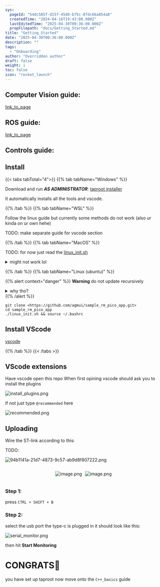 ```yaml
---
sys:
  pageId: "54dc585f-d15f-45d0-b75c-8fdc66a854a8"
  createdTime: "2024-04-16T19:43:00.000Z"
  lastEditedTime: "2025-04-30T00:36:00.000Z"
  propFilepath: "docs/Getting_Started.md"
title: "Getting_Started"
date: "2025-04-30T00:36:00.000Z"
description: ""
tags:
  - "Onboarding"
author: "Overridden author"
draft: false
weight: 1
toc: false
icon: "rocket_launch"
---
```


## Computer Vision guide:

[link_to_page](86d45bc0-388b-4d26-8848-44f255f73d0e)

## ROS guide:

[link_to_page](3c76c1de-ec8f-46d6-8b0a-294005edc2d5)

## Controls guide:

## Install

{{< tabs tabTotal="4">}}
{{% tab tabName="Windows" %}}

Download and run _**AS ADMINISTRATOR**_: [taproot installer](https://github.com/Thornbots/TeachingFreshies/releases/tag/1.0)

It automatically installs all the tools and vscode.

{{% /tab %}}
{{% tab tabName="WSL" %}}

Follow the linux guide but currently some methods do not work (also ur kinda on ur own hehe)

TODO: make separate guide for vscode section

{{% /tab %}}
{{% tab tabName="MacOS" %}}

TODO: for now just read the [linux_init.sh](https://github.com/agmui/sample_rm_pico_app/blob/main/linux_init.sh)

<details>
<summary>might not work lol</summary>

`brew install libusb pkg-config`

Next install: [vscode](https://code.visualstudio.com/Download)

</details>

{{% /tab %}}
{{% tab tabName="Linux (ubuntu)" %}}

{{% alert context="danger" %}}
**Warning** do not update recursively
<details>
<summary>why tho?</summary>
There are some submodules that may go on for a while (like tinyusb) and I highly
recommend you don't need to get them.
If you want to see what submodules I update just look in `linux_init.sh`
</details>
{{% /alert %}}

```shell
git clone <https://github.com/agmui/sample_rm_pico_app.git>
cd sample_rm_pico_app
./linux_init.sh && source ~/.bashrc
```

## Install VScode

[vscode](https://code.visualstudio.com/Download)

{{% /tab %}}
{{< /tabs >}}

## VScode extensions

Have vscode open this repo
When first opining vscode should ask you to install the plugins

![install_plugins.png](https://prod-files-secure.s3.us-west-2.amazonaws.com/d518164a-d88e-44d1-a4ee-3adb3bd8bce0/89bd30f0-1825-4e77-867b-0a41ce370880/install_plugins.png?X-Amz-Algorithm=AWS4-HMAC-SHA256&X-Amz-Content-Sha256=UNSIGNED-PAYLOAD&X-Amz-Credential=ASIAZI2LB466YHLLREBX%2F20250616%2Fus-west-2%2Fs3%2Faws4_request&X-Amz-Date=20250616T101015Z&X-Amz-Expires=3600&X-Amz-Security-Token=IQoJb3JpZ2luX2VjEHEaCXVzLXdlc3QtMiJGMEQCIEdBCefZ6OFyLkZGu6dqjixsDlPWd5kebo1oE%2Frep42VAiAYv0s4EZyV7lXF1Je3zwgeoX5xaWeEnopMymM0dk0xPSr%2FAwhaEAAaDDYzNzQyMzE4MzgwNSIMoM7Qwqc4MeiuZIEoKtwDQY07CbaJmyujWWYtBViiqoQxLI%2BB4tX0YsWJVLbcEAip6oqUKkOFifKV3Jt%2Bv1eTGSqB42ZapR38y7QYxrJU5OirqCYCUuAIuukSPsiEFDusqbPzhpOAMSw2xHXTonuwsM9YN8Iw8BgCokPZ0YEfIO14Hr7Ad16DCt78UMusuaahXNW7RQWYrWkUGuuKzYvxwbZAowrh6Eaf5p3SWiTf7GjJmrfGeww7RC8jZg0BIZKvGvhxuN%2F0vlxiKmDoYf5QHBdYOTHWt6mKiqdVKA8paGm%2BnUdeX0KZb9IUPR4zOl%2BA9ASCkJxLCpJC0aYbIPKtj6qlQfG%2BLPyfeIuuvMcEY%2B%2B4djeqHnFkLXX0UmxOM2thY3H%2BubhTK7UqbybrU%2FmCNfj%2FDKz%2BBKMJD1ntHgDhUDedWc3epRTioblD9Px0ekaWoJoqLJVT12VxZ8R7n0DMv23TSjkaTTIlNWglL%2Badt%2BU%2FQEMBs2m8nn7rt5Rx7LdvHFHVJbMwVAKrIJ%2F2oIdSwgmrnNSUUxo19xfokK9iJKD0qu25cCq5LOgxFWWNJiX8eAAW0R6EIwRh%2FUijSE5itb8Nai2pUySPYsX2Kjyyp%2Bfmiq%2Fz%2FLBha82xuUK83jpD3lS7dVcA4rbWrKAwurO%2FwgY6pgFUyYCe4SX%2BWgrFRBrGDTZ0QtOtTtOZDkfP2f5cWbqPRh5QoSdYom2hl6jSeZ3ja7Drd6ErYa8IWYCUYb%2FOJgRNKDGmTESDgEiYvtHdnPgFyxRkL5lmK0NULXgdCuwfuwnJkPA5CgnO%2F%2FiJunmj0cI%2BofIqvHNKAXhOjNpS7hSSiHI%2FLETk6AtsIDLCUDvnkBnO%2F9uIsdFG0rs3xdH%2FGa2xy52WGqMo&X-Amz-Signature=a189b495b4db3b06e626caa9e331beb8e7c367d6db07ac0e9cfa1eb07d3de558&X-Amz-SignedHeaders=host&x-amz-checksum-mode=ENABLED&x-id=GetObject)

If not just type `@recommended` here  

![recommended.png](https://prod-files-secure.s3.us-west-2.amazonaws.com/d518164a-d88e-44d1-a4ee-3adb3bd8bce0/61e661e9-5d85-4dfc-be0d-8d2097a5e793/recommended.png?X-Amz-Algorithm=AWS4-HMAC-SHA256&X-Amz-Content-Sha256=UNSIGNED-PAYLOAD&X-Amz-Credential=ASIAZI2LB466YHLLREBX%2F20250616%2Fus-west-2%2Fs3%2Faws4_request&X-Amz-Date=20250616T101015Z&X-Amz-Expires=3600&X-Amz-Security-Token=IQoJb3JpZ2luX2VjEHEaCXVzLXdlc3QtMiJGMEQCIEdBCefZ6OFyLkZGu6dqjixsDlPWd5kebo1oE%2Frep42VAiAYv0s4EZyV7lXF1Je3zwgeoX5xaWeEnopMymM0dk0xPSr%2FAwhaEAAaDDYzNzQyMzE4MzgwNSIMoM7Qwqc4MeiuZIEoKtwDQY07CbaJmyujWWYtBViiqoQxLI%2BB4tX0YsWJVLbcEAip6oqUKkOFifKV3Jt%2Bv1eTGSqB42ZapR38y7QYxrJU5OirqCYCUuAIuukSPsiEFDusqbPzhpOAMSw2xHXTonuwsM9YN8Iw8BgCokPZ0YEfIO14Hr7Ad16DCt78UMusuaahXNW7RQWYrWkUGuuKzYvxwbZAowrh6Eaf5p3SWiTf7GjJmrfGeww7RC8jZg0BIZKvGvhxuN%2F0vlxiKmDoYf5QHBdYOTHWt6mKiqdVKA8paGm%2BnUdeX0KZb9IUPR4zOl%2BA9ASCkJxLCpJC0aYbIPKtj6qlQfG%2BLPyfeIuuvMcEY%2B%2B4djeqHnFkLXX0UmxOM2thY3H%2BubhTK7UqbybrU%2FmCNfj%2FDKz%2BBKMJD1ntHgDhUDedWc3epRTioblD9Px0ekaWoJoqLJVT12VxZ8R7n0DMv23TSjkaTTIlNWglL%2Badt%2BU%2FQEMBs2m8nn7rt5Rx7LdvHFHVJbMwVAKrIJ%2F2oIdSwgmrnNSUUxo19xfokK9iJKD0qu25cCq5LOgxFWWNJiX8eAAW0R6EIwRh%2FUijSE5itb8Nai2pUySPYsX2Kjyyp%2Bfmiq%2Fz%2FLBha82xuUK83jpD3lS7dVcA4rbWrKAwurO%2FwgY6pgFUyYCe4SX%2BWgrFRBrGDTZ0QtOtTtOZDkfP2f5cWbqPRh5QoSdYom2hl6jSeZ3ja7Drd6ErYa8IWYCUYb%2FOJgRNKDGmTESDgEiYvtHdnPgFyxRkL5lmK0NULXgdCuwfuwnJkPA5CgnO%2F%2FiJunmj0cI%2BofIqvHNKAXhOjNpS7hSSiHI%2FLETk6AtsIDLCUDvnkBnO%2F9uIsdFG0rs3xdH%2FGa2xy52WGqMo&X-Amz-Signature=87d35ec7f9d6f57e8d25fd238cbbf9a7556eb60412b90677e93ee6f4d6aed653&X-Amz-SignedHeaders=host&x-amz-checksum-mode=ENABLED&x-id=GetObject)

## Uploading

Wire the ST-link according to this:

TODO:

![94b1141a-21d7-4873-9c57-ab9d8f807222.png](https://prod-files-secure.s3.us-west-2.amazonaws.com/d518164a-d88e-44d1-a4ee-3adb3bd8bce0/e5fad17d-ab82-4300-9f4c-505ab4b1202c/94b1141a-21d7-4873-9c57-ab9d8f807222.png?X-Amz-Algorithm=AWS4-HMAC-SHA256&X-Amz-Content-Sha256=UNSIGNED-PAYLOAD&X-Amz-Credential=ASIAZI2LB466YHLLREBX%2F20250616%2Fus-west-2%2Fs3%2Faws4_request&X-Amz-Date=20250616T101015Z&X-Amz-Expires=3600&X-Amz-Security-Token=IQoJb3JpZ2luX2VjEHEaCXVzLXdlc3QtMiJGMEQCIEdBCefZ6OFyLkZGu6dqjixsDlPWd5kebo1oE%2Frep42VAiAYv0s4EZyV7lXF1Je3zwgeoX5xaWeEnopMymM0dk0xPSr%2FAwhaEAAaDDYzNzQyMzE4MzgwNSIMoM7Qwqc4MeiuZIEoKtwDQY07CbaJmyujWWYtBViiqoQxLI%2BB4tX0YsWJVLbcEAip6oqUKkOFifKV3Jt%2Bv1eTGSqB42ZapR38y7QYxrJU5OirqCYCUuAIuukSPsiEFDusqbPzhpOAMSw2xHXTonuwsM9YN8Iw8BgCokPZ0YEfIO14Hr7Ad16DCt78UMusuaahXNW7RQWYrWkUGuuKzYvxwbZAowrh6Eaf5p3SWiTf7GjJmrfGeww7RC8jZg0BIZKvGvhxuN%2F0vlxiKmDoYf5QHBdYOTHWt6mKiqdVKA8paGm%2BnUdeX0KZb9IUPR4zOl%2BA9ASCkJxLCpJC0aYbIPKtj6qlQfG%2BLPyfeIuuvMcEY%2B%2B4djeqHnFkLXX0UmxOM2thY3H%2BubhTK7UqbybrU%2FmCNfj%2FDKz%2BBKMJD1ntHgDhUDedWc3epRTioblD9Px0ekaWoJoqLJVT12VxZ8R7n0DMv23TSjkaTTIlNWglL%2Badt%2BU%2FQEMBs2m8nn7rt5Rx7LdvHFHVJbMwVAKrIJ%2F2oIdSwgmrnNSUUxo19xfokK9iJKD0qu25cCq5LOgxFWWNJiX8eAAW0R6EIwRh%2FUijSE5itb8Nai2pUySPYsX2Kjyyp%2Bfmiq%2Fz%2FLBha82xuUK83jpD3lS7dVcA4rbWrKAwurO%2FwgY6pgFUyYCe4SX%2BWgrFRBrGDTZ0QtOtTtOZDkfP2f5cWbqPRh5QoSdYom2hl6jSeZ3ja7Drd6ErYa8IWYCUYb%2FOJgRNKDGmTESDgEiYvtHdnPgFyxRkL5lmK0NULXgdCuwfuwnJkPA5CgnO%2F%2FiJunmj0cI%2BofIqvHNKAXhOjNpS7hSSiHI%2FLETk6AtsIDLCUDvnkBnO%2F9uIsdFG0rs3xdH%2FGa2xy52WGqMo&X-Amz-Signature=f69964c5448d3f27ca4c993ecae6aceb552d8ed190ab9a8b3e99ae3f3273889f&X-Amz-SignedHeaders=host&x-amz-checksum-mode=ENABLED&x-id=GetObject)

<div style="display: flex;flex-direction: row; column-gap:10px; max-width: 630px;justify-content: center;">
<div>

![image.png](https://prod-files-secure.s3.us-west-2.amazonaws.com/d518164a-d88e-44d1-a4ee-3adb3bd8bce0/210ecb78-1116-4d7b-b9b7-2292f66fa2c2/image.png?X-Amz-Algorithm=AWS4-HMAC-SHA256&X-Amz-Content-Sha256=UNSIGNED-PAYLOAD&X-Amz-Credential=ASIAZI2LB466WEOEWOOU%2F20250616%2Fus-west-2%2Fs3%2Faws4_request&X-Amz-Date=20250616T101020Z&X-Amz-Expires=3600&X-Amz-Security-Token=IQoJb3JpZ2luX2VjEHEaCXVzLXdlc3QtMiJHMEUCIGiHVZWasK2cQmG9oE4qezLvpl7zE0bRpouyGsLWvxflAiEAgrpN%2FVhr2rWjeKPI7AhRhGyuWZWfZrO215ZKRdaq11oq%2FwMIWhAAGgw2Mzc0MjMxODM4MDUiDC4cw%2FWD7qlVoRZIayrcA8CWeHRZ%2F5GVSHwJKBkZfDUeOGTZZZZGtBKcorh0sFA%2F4IZRQuLtRGE3ES6mj%2BFgDdIX%2F%2B51Wsv1hBImhU1Age5LjNgPuLJBm5uKUA1Yso8pmaQxb%2F7K8OFkVlLNVLr0muxuGo0Z7Z%2FascFTepyWEvO8%2B9FRd2omseZDlDMwLFMLwi%2BrJWt4HJVZs38jrN7GvfG591X8ChxFDkKQ95p2ZxVYxBxNx0Rc9ddKWpWojTP6X5U2lDs6RjSlgwTQ7uQfEYrdI6ZBqwi3Xn01ie%2FW1dXOttQ8FgLWFdaavMNh9xt6YwqR%2B%2F%2FF2cAqX182KLtgTrRHpxwKlCb1yFwqLRwHt1B9yjpz85yMAuX58kxJjhPMpPHPVBllTMRjWKl9sZ8JhwID2dMhrtf%2FgaiN%2FrViZpaprHSco2K%2BvtOD73inbmSbqgUnsJPTN6Di6ZPMn3T9OqDekmBalCroKkwqn37ZoS9SQ2Bh0%2BdNPbEMIY3Ctdb2dN6WUlnsHswmBkrBhVB5PxKT35668QbQxqvQ0Fpi8M2S1ZE4YVtBB1lQd%2B4MLSZ3VVBj2onsiKN%2B3SSY%2BDEmXmePFdDEADXx4GCHtfpIR0So233sIr4mo25CdK7%2Bwf8Xy5Ek5dqGVz3uMI1TMLazv8IGOqUB87akWSEf1hBrR7WuVe0wla3nzAeijMdCxQvp2Vx5QuAmO%2BPikR1SWKmSW33E0Xx3ce66VGc%2BA9gptXEtXZjPd0u8bVxvLkby14QDpxQRVpIuVRlo7o5jJr6UDmmO%2BIoHl2pz%2F87eteCDFSdqwbRPGulsj%2B%2F4dVAokACy6WbxpMUrcwoDeB8cWnwFjhIbn40VMIQvcEcWQ3Z4OOcRzR6XvOte9Xzv&X-Amz-Signature=abd2221d43e2b9d4df77a303fadba9830038ce9924ec0681a18e44fbe39575d5&X-Amz-SignedHeaders=host&x-amz-checksum-mode=ENABLED&x-id=GetObject)

</div>
<div>

![image.png](https://prod-files-secure.s3.us-west-2.amazonaws.com/d518164a-d88e-44d1-a4ee-3adb3bd8bce0/33a0fd0f-8ca6-4a86-8e09-26e95ded1fff/image.png?X-Amz-Algorithm=AWS4-HMAC-SHA256&X-Amz-Content-Sha256=UNSIGNED-PAYLOAD&X-Amz-Credential=ASIAZI2LB4663VC2BMYU%2F20250616%2Fus-west-2%2Fs3%2Faws4_request&X-Amz-Date=20250616T101021Z&X-Amz-Expires=3600&X-Amz-Security-Token=IQoJb3JpZ2luX2VjEHEaCXVzLXdlc3QtMiJGMEQCIHM1TD1E6Zp8dv7ZNAzISPZB%2B2UdY6tnsfb4kOjV6DMBAiBA1CgKXjoRn2UT%2Bzb%2BwDcpj7wE0ESWl3WK7EFKqEK9Fir%2FAwhaEAAaDDYzNzQyMzE4MzgwNSIMDfS0Fo3RxmnLelR9KtwDcpQDWT%2FPBlXXFuNreke936lLFR%2BGIf%2Frvz4qClysOGTq4o85HYvHslgvxRzUgsBAqtvZeADFz76MYp0gA9vqtslLWtoK5%2FHt2yjOQQc7OpCJLYplNz2KH5AaK0Cn3OvEf9pPzO3o%2B1%2Fi0A2gjsf9pSxHG3jw3LCL7likgjD3nvEJ8C0sqDiIB%2B5KW6aP3%2FAF9wkr27Nz3B45vx5jcX2fMT4O%2Fx2dhzg2YoTb3jnFF6P4wQz%2FQRqDWYLWU1cdo34eTA6O8rp2UO935SQxknnxQ1c2KYgbQl1eEP416haD29KIsH7z2lBXE2D74R9GVg%2Fz4CdvGYOj4HoyFv2ZOkSamiLvyxxML8OUWw9xEOokgzJOz1xrEonfsNWKIYDtNmutdXue%2FxsN3qLFly8yoVFaH8l%2FbcDMrE271deAQzk9%2BkSLUL0jLl%2FIWbH9OqU4jVCcVAgfjEzOVCog0BuicgHPJ6BT9pTqNC7oP7ywihbkXAmp7edP5QS2xssDSRvuSXANo4jE3auuOBz%2FPmhwN1LCZIX0Fyg4OY3epZAEeps6Yr0seuzr89NPYg%2FV7T90sfng%2Fpn0y%2F7%2BhPNlcQIOrzM7h%2FsECOZDoEjL4XeZ6GrrqcXVsF2Jp%2BPeXmebTakwt7O%2FwgY6pgHihCWkPtfRtEafbN7op3L7Mvn2dsQmMecDnveJdCFziB0mJiXGA0jFoQPraNUVWgSuwpxxGF9qcKrskX2P%2FkWsx0m9D5d8W%2BYCjm4KSGFH12504f82baeQWHnht%2FJbG5q4St%2F%2Fwln8u1C0cO1aBYuW0wRQqnT7cZRMjtxRcBjIVor3vJeIzJ1Lf8Xr0KiDSp2XlWuEkzED5Cd7hCuMtCJYreKcnTZ0&X-Amz-Signature=f7ff45a03d7e644ea4916f0da79e5e0e6402ba43836ac9d7c4f3fdc9b1c17702&X-Amz-SignedHeaders=host&x-amz-checksum-mode=ENABLED&x-id=GetObject)

</div>
</div>

### Step 1:

press `CTRL + SHIFT + B`

### Step 2:

select the usb port the type-c is plugged in it should look like this:

![serial_monitor.png](https://prod-files-secure.s3.us-west-2.amazonaws.com/d518164a-d88e-44d1-a4ee-3adb3bd8bce0/f03f4774-05d4-4393-b6a0-d5efb6d315ab/serial_monitor.png?X-Amz-Algorithm=AWS4-HMAC-SHA256&X-Amz-Content-Sha256=UNSIGNED-PAYLOAD&X-Amz-Credential=ASIAZI2LB466YHLLREBX%2F20250616%2Fus-west-2%2Fs3%2Faws4_request&X-Amz-Date=20250616T101015Z&X-Amz-Expires=3600&X-Amz-Security-Token=IQoJb3JpZ2luX2VjEHEaCXVzLXdlc3QtMiJGMEQCIEdBCefZ6OFyLkZGu6dqjixsDlPWd5kebo1oE%2Frep42VAiAYv0s4EZyV7lXF1Je3zwgeoX5xaWeEnopMymM0dk0xPSr%2FAwhaEAAaDDYzNzQyMzE4MzgwNSIMoM7Qwqc4MeiuZIEoKtwDQY07CbaJmyujWWYtBViiqoQxLI%2BB4tX0YsWJVLbcEAip6oqUKkOFifKV3Jt%2Bv1eTGSqB42ZapR38y7QYxrJU5OirqCYCUuAIuukSPsiEFDusqbPzhpOAMSw2xHXTonuwsM9YN8Iw8BgCokPZ0YEfIO14Hr7Ad16DCt78UMusuaahXNW7RQWYrWkUGuuKzYvxwbZAowrh6Eaf5p3SWiTf7GjJmrfGeww7RC8jZg0BIZKvGvhxuN%2F0vlxiKmDoYf5QHBdYOTHWt6mKiqdVKA8paGm%2BnUdeX0KZb9IUPR4zOl%2BA9ASCkJxLCpJC0aYbIPKtj6qlQfG%2BLPyfeIuuvMcEY%2B%2B4djeqHnFkLXX0UmxOM2thY3H%2BubhTK7UqbybrU%2FmCNfj%2FDKz%2BBKMJD1ntHgDhUDedWc3epRTioblD9Px0ekaWoJoqLJVT12VxZ8R7n0DMv23TSjkaTTIlNWglL%2Badt%2BU%2FQEMBs2m8nn7rt5Rx7LdvHFHVJbMwVAKrIJ%2F2oIdSwgmrnNSUUxo19xfokK9iJKD0qu25cCq5LOgxFWWNJiX8eAAW0R6EIwRh%2FUijSE5itb8Nai2pUySPYsX2Kjyyp%2Bfmiq%2Fz%2FLBha82xuUK83jpD3lS7dVcA4rbWrKAwurO%2FwgY6pgFUyYCe4SX%2BWgrFRBrGDTZ0QtOtTtOZDkfP2f5cWbqPRh5QoSdYom2hl6jSeZ3ja7Drd6ErYa8IWYCUYb%2FOJgRNKDGmTESDgEiYvtHdnPgFyxRkL5lmK0NULXgdCuwfuwnJkPA5CgnO%2F%2FiJunmj0cI%2BofIqvHNKAXhOjNpS7hSSiHI%2FLETk6AtsIDLCUDvnkBnO%2F9uIsdFG0rs3xdH%2FGa2xy52WGqMo&X-Amz-Signature=64372f21d1aee6033f14124e8377e8b91654902620906ff9d485e0d6891c9465&X-Amz-SignedHeaders=host&x-amz-checksum-mode=ENABLED&x-id=GetObject)

then hit **Start Monitoring**

# CONGRATS🎉

you have set up taproot now move onto the `C++_basics` guide
